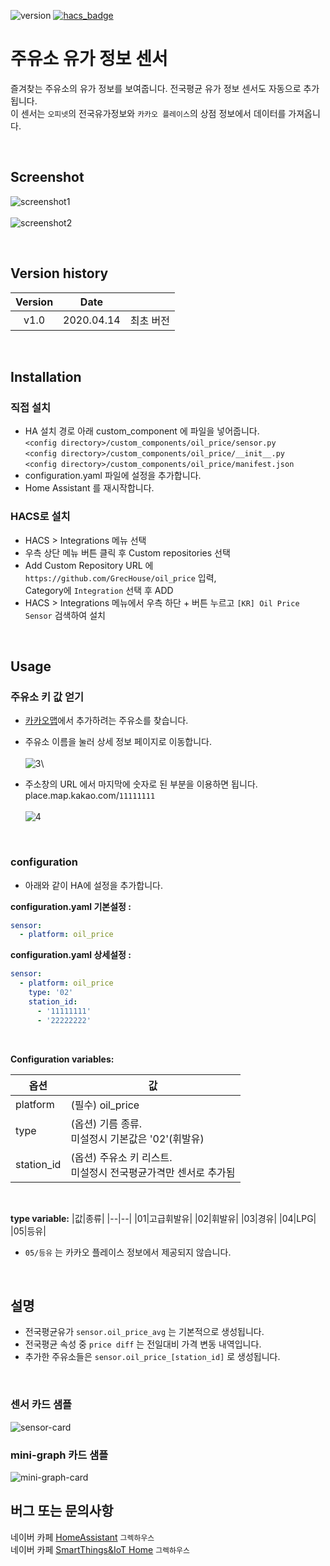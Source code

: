 ![version](https://img.shields.io/badge/version-1.0.1-blue)
[![hacs_badge](https://img.shields.io/badge/HACS-Custom-orange.svg)](https://github.com/custom-components/hacs)

# 주유소 유가 정보 센서

즐겨찾는 주유소의 유가 정보를 보여줍니다. 전국평균 유가 정보 센서도 자동으로 추가됩니다.\
이 센서는 `오피넷`의 전국유가정보와 `카카오 플레이스`의 상점 정보에서 데이터를 가져옵니다.

<br>

## Screenshot
![screenshot1](https://user-images.githubusercontent.com/49514473/79197668-1b227700-7e6d-11ea-9208-cca012131709.png)\
\
![screenshot2](https://user-images.githubusercontent.com/49514473/79197659-18278680-7e6d-11ea-88b8-bcfd945f3080.png)

<br>

## Version history
| Version | Date        |               |
| :-----: | :---------: | ------------- |
| v1.0    | 2020.04.14  | 최초 버전 |

<br>


## Installation

### 직접 설치
- HA 설치 경로 아래 custom_component 에 파일을 넣어줍니다.
<br>`<config directory>/custom_components/oil_price/sensor.py`
<br>`<config directory>/custom_components/oil_price/__init__.py`
<br>`<config directory>/custom_components/oil_price/manifest.json`
- configuration.yaml 파일에 설정을 추가합니다.
- Home Assistant 를 재시작합니다.

### HACS로 설치
- HACS > Integrations 메뉴 선택
- 우측 상단 메뉴 버튼 클릭 후 Custom repositories 선택
- Add Custom Repository URL 에 `https://github.com/GrecHouse/oil_price` 입력, \
  Category에 `Integration` 선택 후 ADD
- HACS > Integrations 메뉴에서 우측 하단 + 버튼 누르고 `[KR] Oil Price Sensor` 검색하여 설치

<br>

## Usage

### 주유소 키 값 얻기
- [카카오맵](https://map.kakao.com/)에서 추가하려는 주유소를 찾습니다.
- 주유소 이름을 눌러 상세 정보 페이지로 이동합니다.\
\
![3](https://user-images.githubusercontent.com/49514473/79194363-60dc4100-7e67-11ea-9fc0-814246e35239.png)\

- 주소창의 URL 에서 마지막에 숫자로 된 부분을 이용하면 됩니다.\
place.map.kakao.com/`11111111`\
\
![4](https://user-images.githubusercontent.com/49514473/79194371-633e9b00-7e67-11ea-94d7-7b8ee241e121.png)

<br>

### configuration
- 아래와 같이 HA에 설정을 추가합니다.

**configuration.yaml 기본설정 :**
```yaml
sensor:
  - platform: oil_price
```

**configuration.yaml 상세설정 :**
```yaml
sensor:
  - platform: oil_price
    type: '02'  
    station_id:
      - '11111111'
      - '22222222'
```

<br>

**Configuration variables:**

|옵션|값|
|--|--|
|platform| (필수) oil_price |
|type| (옵션) 기름 종류.<br>미설정시 기본값은 '02'(휘발유) |
|station_id| (옵션) 주유소 키 리스트.<br>미설정시 전국평균가격만 센서로 추가됨 |
<br>

**type variable:**
|값|종류|
|--|--|
|01|고급휘발유|
|02|휘발유|
|03|경유|
|04|LPG|
|05|등유|

- `05/등유` 는 카카오 플레이스 정보에서 제공되지 않습니다.
<br>

## 설명
- 전국평균유가 `sensor.oil_price_avg` 는 기본적으로 생성됩니다.
- 전국평균 속성 중 `price diff` 는 전일대비 가격 변동 내역입니다.
- 추가한 주유소들은 `sensor.oil_price_[station_id]` 로 생성됩니다.

<br>

### 센서 카드 샘플
![sensor-card](https://user-images.githubusercontent.com/49514473/79198317-4194e200-7e6e-11ea-83ad-b52e0e2ef1ca.png)

### mini-graph 카드 샘플
![mini-graph-card](https://user-images.githubusercontent.com/49514473/79198311-3f328800-7e6e-11ea-84b1-3d10e17e58ce.png)


## 버그 또는 문의사항
네이버 카페 [HomeAssistant](https://cafe.naver.com/koreassistant/) `그렉하우스` \
네이버 카페 [SmartThings&IoT Home](https://cafe.naver.com/stsmarthome/) `그렉하우스`



